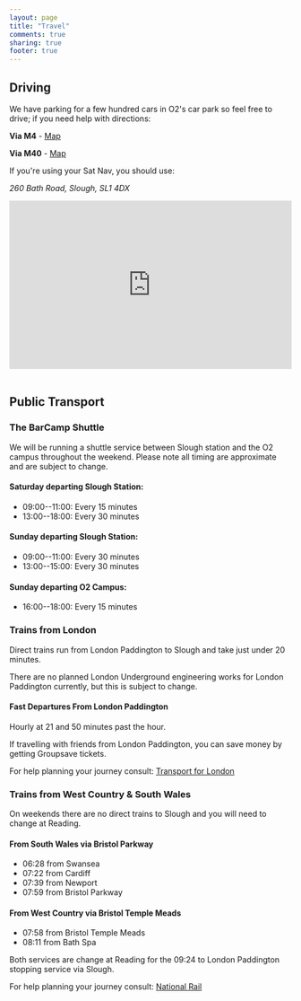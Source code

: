 ```yaml
---
layout: page
title: "Travel"
comments: true
sharing: true
footer: true
---
```


## Driving

We have parking for a few hundred cars in O2's car park so feel free to drive; if you need help with directions:

**Via M4** - [Map](http://g.co/maps/gjwyn)

**Via M40** - [Map](http://g.co/maps/8twd2)

If you're using your Sat Nav, you should use:

*260 Bath Road, Slough, SL1 4DX*

<iframe align="center" width="100%" height="300" frameborder="0" scrolling="no" marginheight="0" marginwidth="0" src="http://maps.google.co.uk/maps?f=q&amp;source=s_q&amp;hl=en&amp;geocode=&amp;q=SL1+4DX&amp;aq=&amp;sll=53.800651,-4.064941&amp;sspn=18.388688,39.331055&amp;ie=UTF8&amp;hq=&amp;hnear=Slough+SL1+4DX,+United+Kingdom&amp;t=m&amp;ll=51.527009,-0.629482&amp;spn=0.01602,0.025749&amp;z=14&amp;iwloc=A&amp;output=embed"></iframe><br/><br/>

## Public Transport

### The BarCamp Shuttle

We will be running a shuttle service between Slough station and the O2 campus throughout the weekend. Please note all timing are approximate and are subject to change.

#### Saturday departing Slough Station:

* 09:00--11:00: Every 15 minutes
* 13:00--18:00: Every 30 minutes

#### Sunday departing Slough Station:

* 09:00--11:00: Every 30 minutes
* 13:00--15:00: Every 30 minutes

#### Sunday departing O2 Campus:

* 16:00--18:00: Every 15 minutes

### Trains from London

Direct trains run from London Paddington to Slough and take just under 20 minutes.

There are no planned London Underground engineering works for London Paddington currently, but this is subject to change.

#### Fast Departures From London Paddington

Hourly at 21 and 50 minutes past the hour.

If travelling with friends from London Paddington, you can save money by getting Groupsave tickets.

For help planning your journey consult: [Transport for London](http://www.tfl.gov.uk)

### Trains from West Country & South Wales

On weekends there are no direct trains to Slough and you will need to change at Reading.

#### From South Wales via Bristol Parkway

  - 06:28 from Swansea
  - 07:22 from Cardiff
  - 07:39 from Newport
  - 07:59 from Bristol Parkway

#### From West Country via Bristol Temple Meads

  - 07:58 from Bristol Temple Meads
  - 08:11 from Bath Spa

Both services are change at Reading for the 09:24 to London Paddington stopping service via Slough.

For help planning your journey consult: [National Rail](http://www.nationalrail.co.uk/)
